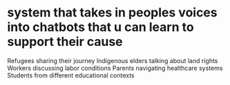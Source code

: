 # system that takes in peoples voices into chatbots that u can learn to support their cause
Refugees sharing their journey
Indigenous elders talking about land rights
Workers discussing labor conditions
Parents navigating healthcare systems
Students from different educational contexts